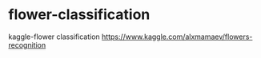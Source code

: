 # flower-classification
kaggle-flower classification
https://www.kaggle.com/alxmamaev/flowers-recognition
